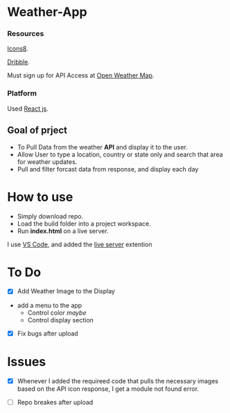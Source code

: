 # Weather-App

### Resources

[Icons8](https://icons8.com/).

[Dribble](https://dribbble.com/shots/7994073-Weather-App-Design/attachments/526038?mode=media).

Must sign up for API Access at [Open Weather Map](https://openweathermap.org).

### Platform

Used [React js](https://reactjs.org/docs/getting-started.html).

## Goal of prject

- To Pull Data from the weather **API** and display it to the user.
- Allow User to type a location, country or state only and search that area for weather updates.
- Pull and filter forcast data from response, and display each day

# How to use

- Simply download repo.
- Load the build folder into a project workspace.
- Run **index.html** on a live server.

I use [VS Code](https://code.visualstudio.com/download), and added the [live server](https://marketplace.visualstudio.com/items?itemName=ritwickdey.LiveServer) extention

# To Do

- [x] Add Weather Image to the Display
- add a menu to the app
  - Control color _maybe_
  - Control display section
- [x] Fix bugs after upload

# Issues

- [x] Whenever I added the requireed code that pulls the necessary images based on the API icon response, I get a module not found error.

- [ ] Repo breakes after upload
